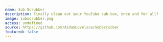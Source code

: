 ```yaml
---
name: Sub Scrubber
description: Finally clean out your YouTube sub-box, once and for all! A collaborative project done with my friend, <a href="https://aidanlovelace.com">Aidan Lovelace</a>.
image: subscrubber.png
access: undefined
source: https://github.com/AidanLovelace/SubScrubber
featured: false
---
```

